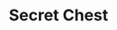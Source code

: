 ---
title: "Secret Chest"
permalink: /spells/secret-chest/
tags:
  - Spell
  - 4th Level
  - Conjuration
available_for:
  - Wizard
level: "4th Level"
school: "Conjuration"
range: "Touch"
comp:
  - V
  - S
  - M
material: "an exquisite chest, 3 feet by 2 feet by 2 feet, constructed from rare materials worth at least 5,000 gp, and a tiny replica made from the same materials worth at least 50 gp."
description: |
  You hide a chest, and all its contents, on the Ethereal Plane. You must touch the chest and the miniature replica that serves as a material component for the spell. The chest can contain up to 12 cubic feet of nonliving material (3 feet by 2 feet by 2 feet).

  While the chest remains on the Ethereal Plane, you can use an action and touch the replica to recall the chest. It appears in an unoccupied space on the ground within 5 feet of you. You can send the chest back to the Ethereal Plane by using an action and touching both the chest and the replica.

  After 60 days, there is a cumulative 5 percent chance per day that the spell's effect ends. This effect ends if you cast this spell again, if the smaller replica chest is destroyed, or if you choose to end the spell as an action. If the spell ends and the larger chest is on the Ethereal Plane, it is irretrievably lost.
excerpt: "You hide a chest, and all its contents, on the Ethereal Plane."
source: "Basic Rules"
---
